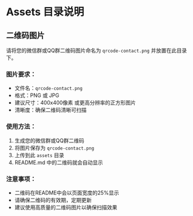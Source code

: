 # Assets 目录说明

## 二维码图片

请将您的微信群或QQ群二维码图片命名为 `qrcode-contact.png` 并放置在此目录下。

### 图片要求：
- 文件名：`qrcode-contact.png`
- 格式：PNG 或 JPG
- 建议尺寸：400x400像素 或更高分辨率的正方形图片
- 清晰度：确保二维码清晰可扫描

### 使用方法：
1. 生成您的微信群或QQ群二维码
2. 将图片保存为 `qrcode-contact.png`
3. 上传到此 `assets` 目录
4. README.md 中的二维码就会自动显示

### 注意事项：
- 二维码在README中会以页面宽度的25%显示
- 请确保二维码的有效期，定期更新
- 建议使用高质量的二维码图片以确保扫描效果 